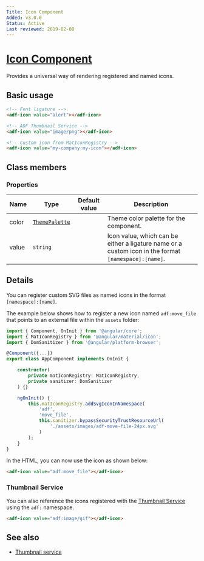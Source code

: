 ```yaml
---
Title: Icon Component
Added: v3.0.0
Status: Active
Last reviewed: 2019-02-08
---
```


# [Icon Component](lib/core/src/lib/icon/icon.component.ts "Defined in icon.component.ts")

Provides a universal way of rendering registered and named icons.

## Basic usage

```html
<!-- Font ligature -->
<adf-icon value="alert"></adf-icon>

<!-- ADF Thumbnail Service -->
<adf-icon value="image/png"></adf-icon>

<!-- Custom icon from MatIconRegistry -->
<adf-icon value="my-company:my-icon"></adf-icon>
```

## Class members

### Properties

| Name | Type | Default value | Description |
| ---- | ---- | ------------- | ----------- |
| color | [`ThemePalette`](https://github.com/angular/components/blob/master/src/material/core/common-behaviors/color.ts) |  | Theme color palette for the component. |
| value | `string` |  | Icon value, which can be either a ligature name or a custom icon in the format `[namespace]:[name]`. |

## Details

You can register custom SVG files as named icons in the format `[namespace]:[name]`.

The example below shows how to register a new icon named `adf:move_file`
that points to an external file within the `assets` folder:

```ts
import { Component, OnInit } from '@angular/core';
import { MatIconRegistry } from '@angular/material/icon';
import { DomSanitizer } from '@angular/platform-browser';

@Component({...})
export class AppComponent implements OnInit {

    constructor(
        private matIconRegistry: MatIconRegistry,
        private sanitizer: DomSanitizer
    ) {}

    ngOnInit() {
        this.matIconRegistry.addSvgIconInNamespace(
            'adf',
            'move_file',
            this.sanitizer.bypassSecurityTrustResourceUrl(
                './assets/images/adf-move-file-24px.svg'
            )
        );
    }
}
```

In the HTML, you can now use the icon as shown below:

```html
<adf-icon value="adf:move_file"></adf-icon>
```

### Thumbnail Service

You can also reference the icons registered with the [Thumbnail Service](../services/thumbnail.service.md)
using the `adf:` namespace.

```html
<adf-icon value="adf:image/gif"></adf-icon>
```

## See also

-   [Thumbnail service](../services/thumbnail.service.md)
